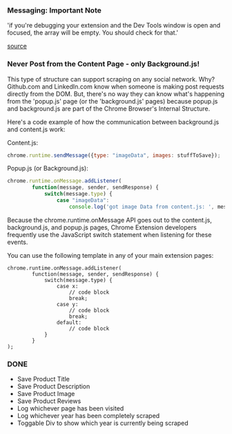 <h3>Messaging: Important Note</h3>

'if you're debugging your extension and the Dev Tools window is open and focused, the array will be empty. You should check for that.'

<a href='https://stackoverflow.com/questions/29681477/background-script-messaging-with-javascript'>source</a>

<h3>Never Post from the Content Page - only Background.js!</h3>

This type of structure can support scraping on any social network. Why? Github.com and LinkedIn.com know when someone is making post requests directly from the DOM. But, there's no way they can know what's happening from the 'popup.js' page (or the 'background.js' pages) because popup.js and background.js are part of the Chrome Browser's Internal Structure.

Here's a code example of how the communication between background.js and content.js work:


Content.js:
```javascript
chrome.runtime.sendMessage({type: "imageData", images: stuffToSave});
```

Popup.js (or Background.js):
```javascript
chrome.runtime.onMessage.addListener(
        function(message, sender, sendResponse) {
            switch(message.type) {
                case "imageData":
                    console.log('got image Data from content.js: ', message)

```


Because the chrome.runtime.onMessage API goes out to the content.js, background.js, and popup.js pages, Chrome Extension developers frequently use the JavaScript switch statement when listening for these events.

You can use the following template in any of your main extension pages:

```
chrome.runtime.onMessage.addListener(
        function(message, sender, sendResponse) {
            switch(message.type) {
            	case x:
				    // code block
				    break;
				case y:
				    // code block
				    break;
				default:
				    // code block
            }
        }
);
```

<h3>DONE</h3>

<ul>
  <li>Save Product Title</li>
  <li>Save Product Description</li>
  <li>Save Product Image</li>
  <li>Save Product Reviews</li>	
  <li>Log whichever page has been visited</li>	
  <li>Log whichever year has been completely scraped</li>
  <li>Toggable Div to show which year is currently being scraped</li>
</ul>

